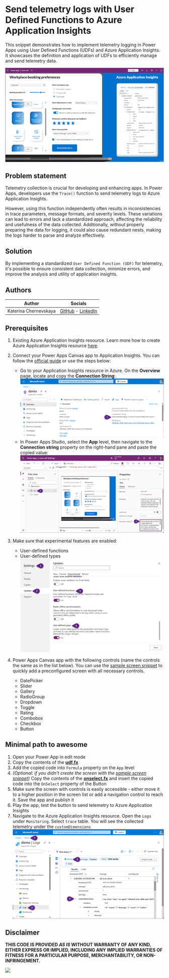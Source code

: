 # Send telemetry logs with User Defined Functions to Azure Application Insights

This snippet demonstrates how to implement telemetry logging in Power Apps using User Defined Functions (UDFs) and Azure Application Insights. It showcases the definition and application of UDFs to efficiently manage and send telemetry data.

![preview](./assets/udf-trace.png)

## Problem statement

Telemetry collection is crucial for developing and enhancing apps. In Power Apps, developers use the `Trace()` function to send telemetry logs to Azure Application Insights.

However, using this function independently often results in inconsistencies in trace parameters, message formats, and severity levels. These variations can lead to errors and lack a standardized approach, affecting the reliability and usefulness of the data collected. Additionally, without properly preparing the data for logging, it could also cause redundant nests, making the logs harder to parse and analyze effectively.

## Solution

By implementing a standardized `User Defined Function (UDF)` for telemetry, it's possible to ensure consistent data collection, minimize errors, and improve the analysis and utility of application insights.

## Authors

Author|Socials
--------|---------
Katerina Chernevskaya | [GitHub](https://github.com/Katerina-Chernevskaya/) - [LinkedIn](https://www.linkedin.com/in/katerinachernevskaya/)

## Prerequisites

1. Existing Azure Application Insights resource. Learn more how to create Azure Application Insights resource [here](https://learn.microsoft.com/en-us/azure/azure-monitor/app/create-workspace-resource?tabs=portal).

2. Connect your Power Apps Canvas app to Application Insights. You can follow the [official guide](https://learn.microsoft.com/en-us/power-apps/maker/canvas-apps/application-insights#connect-your-app-to-application-insights) or use the steps below:
   - Go to your Application Insights resource in Azure. On the **Overview** page, locate and copy the **Connection String**:
   ![Connection String - Copy](./assets/key.png)
   - In Power Apps Studio, select the **App** level, then navigate to the **Connection string** property on the right-hand pane and paste the copied value:
   ![Connection String - Paste](./assets/key-paste.png)

3. Make sure that experimental features are enabled: 
   - User-defined functions
   - User-defined types
   ![experimental-features](./assets/experimental-features.png)

4. Power Apps Canvas app with the following controls (name the controls the same as in the list below). You can use the [sample screen snippet](./source/screen.pa.yaml) to quickly add a preconfigured screen with all necessary controls.
   - DatePicker
   - Slider
   - Gallery
   - RadioGroup
   - Dropdown
   - Toggle
   - Rating
   - Combobox
   - Checkbox
   - Button

## Minimal path to awesome

1. Open your Power App in edit mode
2. Copy the contents of the **[udf.fx](./source/udf.fx)**
3. Add the copied code into `Formula` property on the `App` level
4. *(Optional: if you didn't create the screen with the [sample screen snippet](./source/screen.pa.yaml))* Copy the contents of the **[onselect.fx](./source/onselect.fx)** and insert the copied code into the `OnSelect` property of the Button
5. Make sure the screen with controls is easily accessible - either move it to a higher position in the screen list or add a navigation control to reach it. Save the app and publish it
6. Play the app, test the button to send telemetry to Azure Application Insights
7. Navigate to the Azure Application Insights resource. Open the `Logs` under `Monitoring`. Select `trace` table. You will see the collected telemetry under the `customDimensions`
![Azure Application Insights](./assets/aap.png)

## Disclaimer

**THIS CODE IS PROVIDED *AS IS* WITHOUT WARRANTY OF ANY KIND, EITHER EXPRESS OR IMPLIED, INCLUDING ANY IMPLIED WARRANTIES OF FITNESS FOR A PARTICULAR PURPOSE, MERCHANTABILITY, OR NON-INFRINGEMENT.**

<img src="https://m365-visitor-stats.azurewebsites.net/powerplatform-snippets/power-apps/udf-trace" aria-hidden="true" />